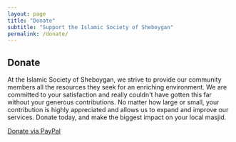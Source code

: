 ```yaml
---
layout: page
title: "Donate"
subtitle: "Support the Islamic Society of Sheboygan"
permalink: /donate/
---
```


## Donate

At the Islamic Society of Sheboygan, we strive to provide our community members all the resources they seek for an enriching environment. We are committed to your satisfaction and really couldn't have gotten this far without your generous contributions. No matter how large or small, your contribution is highly appreciated and allows us to expand and improve our services. Donate today, and make the biggest impact on your local masjid.

<div class="text-center my-4">
  <a href="https://www.paypal.com/donate/?hosted_button_id=7WMWCHLPJLCHQ" class="btn btn-primary btn-lg" target="_blank">
    <i class="fab fa-paypal me-2"></i>Donate via PayPal
  </a>
</div>
